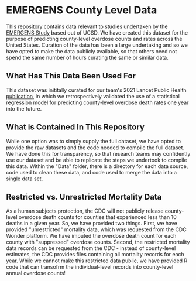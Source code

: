 # EMERGENS County Level Data

This repository contains data relevant to studies undertaken by the [EMERGENS Study](https://www.emergens-project) based out of UCSD. We have created this dataset for the purpose of predicting county-level overdose counts and rates across the United States. Curation of the data has been a large undertaking and so we have opted to make the data publicly available, so that others need not spend the same number of hours curating the same or similar data.

## What Has This Data Been Used For

This dataset was inititally curated for our team's 2021 Lancet Public Health [publication](https://www.thelancet.com/journals/lanpub/article/PIIS2468-2667(21)00080-3/fulltext), in which we retrospectively validated the use of a statistical regression model for predicting county-level overdose death rates one year into the future.

## What is Contained In This Repository

While one option was to simply supply the full dataset, we have opted to provide the raw datasets and the code needed to compile the full dataset. We have done this for transparency, so that research teams may confidently use our dataset and be able to replicate the steps we undertook to compile this data. Within the "Data" folder, there is a directory for each data source, code used to clean these data, and code used to merge the data into a single data set.

## Restricted vs. Unrestricted Mortality Data

As a human subjects protection, the CDC will not publicly release county-level overdose death counts for counties that experienced less than 10 deaths in a given year. So, we have provided two things. First, we have provided "unrestricted" mortality data, which was requested from the CDC Wonder platform. We have imputed the overdose death count for each county with "suppressed" overdose counts. Second, the restricted mortality data records can be requested from the CDC - instead of county-level estimates, the CDC provides files containing all mortality records for each year. While we cannot make this restricted data public, we have provided R code that can transofrm the individual-level records into county-level annual overdose counts!
